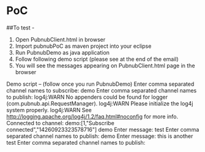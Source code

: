 # PoC 
##To test - 

1. Open PubnubClient.html in browser
2. Import pubnubPoC as maven project into your eclipse
3. Run PubnubDemo as java application
4. Follow following demo script (please see at the end of the email)
5. You will see the messages appearing on PubnubClient.html page in the browser 

Demo script – (follow once you run PubnubDemo)
Enter comma separated channel names to subscribe:
demo
Enter comma separated channel names to publish:
log4j:WARN No appenders could be found for logger (com.pubnub.api.RequestManager).
log4j:WARN Please initialize the log4j system properly.
log4j:WARN See http://logging.apache.org/log4j/1.2/faq.html#noconfig for more info.
Connected to channel: demo:[1,"Subscribe connected","14260923323578716"]
demo
Enter message:
test
Enter comma separated channel names to publish:
demo
Enter message:
this is another test
Enter comma separated channel names to publish:

